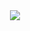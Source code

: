<div align=center><img src="https://github.com/cancerts/study-blockchain-referrence/raw/master/books/区块链项目开发指南 (区块链技术丛书)/Qu Kuai Lian Xiang Mu Kai Fa Zhi Nan/01.jpg" /></div>